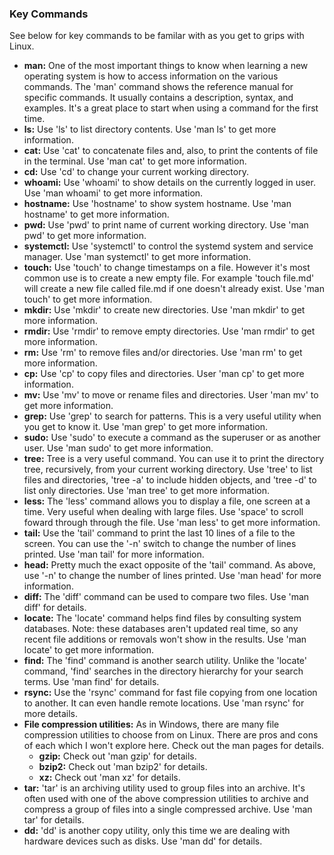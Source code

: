 ### Key Commands

See below for key commands to be familar with as you get to grips with Linux.

* **man:** One of the most important things to know when learning a new operating system is how to access information on the various commands. The 'man' command shows the reference manual for specific commands. It usually contains a description, syntax, and examples. It's a great place to start when using a command for the first time.
* **ls:** Use 'ls' to list directory contents. Use 'man ls' to get more information.
* **cat:** Use 'cat' to concatenate files and, also, to print the contents of file in the terminal. Use 'man cat' to get more information.
* **cd:** Use 'cd' to change your current working directory.
* **whoami:** Use 'whoami' to show details on the currently logged in user. Use 'man whoami' to get more information.
* **hostname:** Use 'hostname' to show system hostname. Use 'man hostname' to get more information.
* **pwd:** Use 'pwd' to print name of current working directory. Use 'man pwd' to get more information.
* **systemctl:** Use 'systemctl' to control the systemd system and service manager. Use 'man systemctl' to get more information.
* **touch:** Use 'touch' to change timestamps on a file. However it's most common use is to create a new empty file. For example 'touch file.md' will create a new file called file.md if one doesn't already exist. Use 'man touch' to get more information.
* **mkdir:** Use 'mkdir' to create new directories. Use 'man mkdir' to get more information.
* **rmdir:** Use 'rmdir' to remove empty directories. Use 'man rmdir' to get more information.
* **rm:** Use 'rm' to remove files and/or directories. Use 'man rm' to get more information.
* **cp:** Use 'cp' to copy files and directories. User 'man cp' to get more information.
* **mv:** Use 'mv' to move or rename files and directories. User 'man mv' to get more information.
* **grep:** Use 'grep' to search for patterns. This is a very useful utility when you get to know it. Use 'man grep' to get more information.
 * **sudo:** Use 'sudo' to execute a command as the superuser or as another user. Use 'man sudo' to get more information.
* **tree:** Tree is a very useful command. You can use it to print the directory tree, recursively, from your current working directory. Use 'tree' to list files and directories, 'tree -a' to include hidden objects, and 'tree -d' to list only directories. Use 'man tree' to get more information.
* **less:** The 'less' command allows you to display a file, one screen at a time. Very useful when dealing with large files. Use 'space' to scroll foward through through the file. Use 'man less' to get more information.
* **tail:** Use the 'tail' command to print the last 10 lines of a file to the screen. You can use the '-n' switch to change the number of lines printed. Use 'man tail' for more information.
* **head:** Pretty much the exact opposite of the 'tail' command. As above, use '-n' to change the number of lines printed. Use 'man head' for more information.
* **diff:** The 'diff' command can be used to compare two files. Use 'man diff' for details.
* **locate:** The 'locate' command helps find files by consulting system databases. Note: these databases aren't updated real time, so any recent file additions or removals won't show in the results. Use 'man locate' to get more information.
* **find:** The 'find' command is another search utility. Unlike the 'locate' command, 'find' searches in the directory hierarchy for your search terms. Use 'man find' for details. 
* **rsync:** Use the 'rsync' command for fast file copying from one location to another. It can even handle remote locations. Use 'man rsync' for more details.
* **File compression utilities:** As in Windows, there are many file compression utilities to choose from on Linux. There are pros and cons of each which I won't explore here. Check out the man pages for details.
  * **gzip:** Check out 'man gzip' for details.
  * **bzip2:** Check out 'man bzip2' for details.
  * **xz:** Check out 'man xz' for details.
* **tar:** 'tar' is an archiving utility used to group files into an archive. It's often used with one of the above compression utilities to archive and compress a group of files into a single compressed archive. Use 'man tar' for details.
* **dd:** 'dd' is another copy utility, only this time we are dealing with hardware devices such as disks. Use 'man dd' for details.
